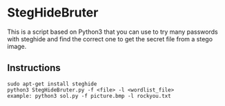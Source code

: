 # StegHideBruter
This is a script based on Python3 that you can use to try many passwords with steghide and find the correct one to get the secret file from a stego image.

## Instructions
```
sudo apt-get install steghide
python3 StegHideBruter.py -f <file> -l <wordlist_file>
example: python3 sol.py -f picture.bmp -l rockyou.txt
```
